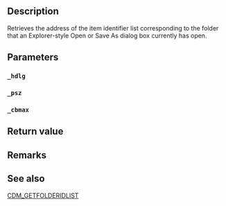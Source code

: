 ## Description

Retrieves the address of the item identifier list corresponding to the folder that an Explorer-style Open or Save As dialog box currently has open.

## Parameters

### `_hdlg`

### `_psz`

### `_cbmax`

## Return value

## Remarks

## See also

[CDM_GETFOLDERIDLIST](https://docs.microsoft.com/windows/win32/dlgbox/cdm-getfolderidlist)